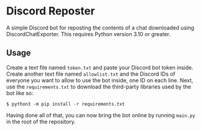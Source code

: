 # Discord Reposter

A simple Discord bot for reposting the contents of a chat downloaded using
DiscordChatExporter. This requires Python version 3.10 or greater.

## Usage

Create a text file named `token.txt` and paste your Discord bot token inside.
Create another text file named `allowlist.txt` and the Discord IDs of everyone
you want to allow to use the bot inside, one ID on each line. Next, use the
`requirements.txt` to download the third-party libraries used by the bot like
so:

```
$ python3 -m pip install -r requirements.txt
```

Having done all of that, you can now bring the bot online by running `main.py`
in the root of the repository.
